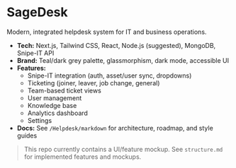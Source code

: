 # SageDesk

Modern, integrated helpdesk system for IT and business operations.

- **Tech:** Next.js, Tailwind CSS, React, Node.js (suggested), MongoDB, Snipe-IT API
- **Brand:** Teal/dark grey palette, glassmorphism, dark mode, accessible UI
- **Features:**
  - Snipe-IT integration (auth, asset/user sync, dropdowns)
  - Ticketing (joiner, leaver, job change, general)
  - Team-based ticket views
  - User management
  - Knowledge base
  - Analytics dashboard
  - Settings
- **Docs:** See `/Helpdesk/markdown` for architecture, roadmap, and style guides

> This repo currently contains a UI/feature mockup. See `structure.md` for implemented features and mockups.
